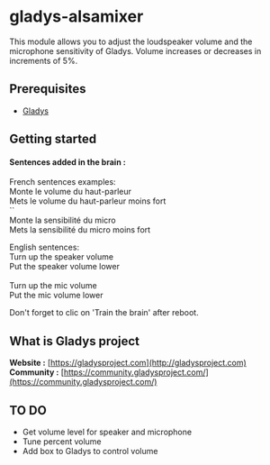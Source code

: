 # gladys-alsamixer

This module allows you to adjust the loudspeaker volume and the microphone sensitivity of Gladys.
Volume increases or decreases in increments of 5%.


Prerequisites
-------------

- [Gladys](http://gladysproject.com) 

Getting started
-------------

#### Sentences added in the brain :
French sentences examples:<br>
Monte le volume du haut-parleur<br>
Mets le volume du haut-parleur moins fort<br>``
<br>
Monte la sensibilité du micro<br>
Mets la sensibilité du micro moins fort<br>



English sentences:<br>
Turn up the speaker volume<br>
Put the speaker volume lower<br>
<br>
Turn up the mic volume<br>
Put the mic volume lower<br>


Don't forget to clic on 'Train the brain' after reboot.

####

What is Gladys project
-------------

**Website :** [https://gladysproject.com](http://gladysproject.com) <br>
**Community :** [https://community.gladysproject.com/](https://community.gladysproject.com/)


TO DO
-------------
- Get volume level for speaker and microphone<br>
- Tune percent volume<br>
- Add box to Gladys to control volume